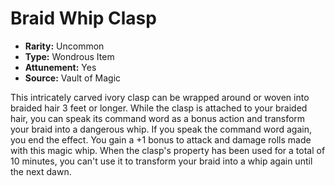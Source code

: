 # Braid Whip Clasp

- **Rarity:** Uncommon
- **Type:** Wondrous Item
- **Attunement:** Yes
- **Source:** Vault of Magic

This intricately carved ivory clasp can be wrapped around or woven into braided hair 3 feet or longer. While the clasp is attached to your braided hair, you can speak its command word as a bonus action and transform your braid into a dangerous whip. If you speak the command word again, you end the effect. You gain a +1 bonus to attack and damage rolls made with this magic whip. When the clasp's property has been used for a total of 10 minutes, you can't use it to transform your braid into a whip again until the next dawn.
